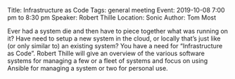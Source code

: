 Title: Infrastructure as Code
Tags: general meeting
Event: 2019-10-08 7:00 pm to 8:30 pm
Speaker: Robert Thille
Location: Sonic
Author: Tom Most

Ever had a system die and then have to piece together what was running on it?
Have need to setup a new system in the cloud, or locally that’s just like (or only similar to) an existing system?
You have a need for “Infrastructure as Code”.
Robert Thille will give an overview of the various software systems for managing a few or a fleet of systems and focus on using Ansible for managing a system or two for personal use.
